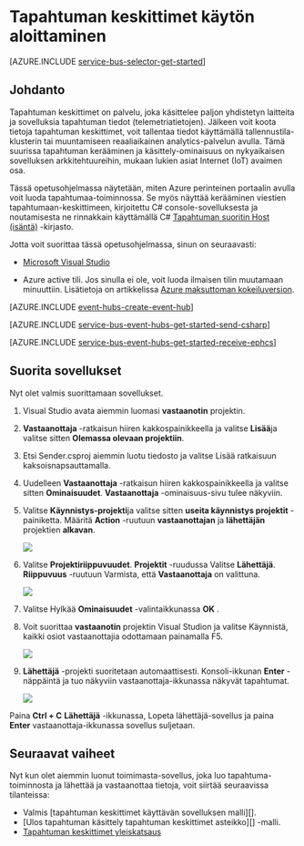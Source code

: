 <properties
    pageTitle="Aloita tapahtuman keskittimet C# | Microsoft Azure"
    description="Katso tämä opetusohjelma, pääset alkuun käyttämällä Azure tapahtuman keskittimet ja C# ja EventProcessorHost."
    services="event-hubs"
    documentationCenter=""
    authors="jtaubensee"
    manager="timlt"
    editor=""/>

<tags
    ms.service="event-hubs"
    ms.workload="na"
    ms.tgt_pltfrm="na"
    ms.devlang="na"
    ms.topic="hero-article"
    ms.date="09/02/2016"
    ms.author="jotaub;sethm"/>

# <a name="get-started-with-event-hubs"></a>Tapahtuman keskittimet käytön aloittaminen

[AZURE.INCLUDE [service-bus-selector-get-started](../../includes/service-bus-selector-get-started.md)]

## <a name="introduction"></a>Johdanto

Tapahtuman keskittimet on palvelu, joka käsittelee paljon yhdistetyn laitteita ja sovelluksia tapahtuman tiedot (telemetriatietojen). Jälkeen voit koota tietoja tapahtuman keskittimet, voit tallentaa tiedot käyttämällä tallennustila-klusterin tai muuntamiseen reaaliaikainen analytics-palvelun avulla. Tämä suurissa tapahtuman kerääminen ja käsittely-ominaisuus on nykyaikaisen sovelluksen arkkitehtuureihin, mukaan lukien asiat Internet (IoT) avaimen osa.

Tässä opetusohjelmassa näytetään, miten Azure perinteinen portaalin avulla voit luoda tapahtumaa-toiminnossa. Se myös näyttää kerääminen viestien tapahtumaan-keskittimeen, kirjoitettu C# console-sovelluksesta ja noutamisesta ne rinnakkain käyttämällä C# [Tapahtuman suoritin Host (isäntä)][] -kirjasto.

Jotta voit suorittaa tässä opetusohjelmassa, sinun on seuraavasti:

+ [Microsoft Visual Studio](http://visualstudio.com)

+ Azure active tili. Jos sinulla ei ole, voit luoda ilmaisen tilin muutamaan minuuttiin. Lisätietoja on artikkelissa [Azure maksuttoman kokeiluversion](https://azure.microsoft.com/free/).

[AZURE.INCLUDE [event-hubs-create-event-hub](../../includes/event-hubs-create-event-hub.md)]

[AZURE.INCLUDE [service-bus-event-hubs-get-started-send-csharp](../../includes/service-bus-event-hubs-get-started-send-csharp.md)]

[AZURE.INCLUDE [service-bus-event-hubs-get-started-receive-ephcs](../../includes/service-bus-event-hubs-get-started-receive-ephcs.md)]

## <a name="run-the-applications"></a>Suorita sovellukset

Nyt olet valmis suorittamaan sovellukset.

1. Visual Studio avata aiemmin luomasi **vastaanotin** projektin.

2. **Vastaanottaja** -ratkaisun hiiren kakkospainikkeella ja valitse **Lisää**ja valitse sitten **Olemassa olevaan projektiin**.
 
3. Etsi Sender.csproj aiemmin luotu tiedosto ja valitse Lisää ratkaisuun kaksoisnapsauttamalla.
 
4. Uudelleen **Vastaanottaja** -ratkaisun hiiren kakkospainikkeella ja valitse sitten **Ominaisuudet**. **Vastaanottaja** -ominaisuus-sivu tulee näkyviin.

5. Valitse **Käynnistys-projekti**ja valitse sitten **useita käynnistys projektit** -painiketta. Määritä **Action** -ruutuun **vastaanottajan** ja **lähettäjän** projektien **alkavan**.

    ![][19]

6. Valitse **Projektiriippuvuudet**. **Projektit** -ruudussa Valitse **Lähettäjä**. **Riippuvuus** -ruutuun Varmista, että **Vastaanottaja** on valittuna.

    ![][20]

7. Valitse Hylkää **Ominaisuudet** -valintaikkunassa **OK** .

1.  Voit suorittaa **vastaanotin** projektin Visual Studion ja valitse Käynnistä, kaikki osiot vastaanottajia odottamaan painamalla F5.

    ![][21]

2.  **Lähettäjä** -projekti suoritetaan automaattisesti. Konsoli-ikkunan **Enter** -näppäintä ja tuo näkyviin vastaanottaja-ikkunassa näkyvät tapahtumat.

    ![][22]

Paina **Ctrl + C** **Lähettäjä** -ikkunassa, Lopeta lähettäjä-sovellus ja paina **Enter** vastaanottaja-ikkunassa sovellus suljetaan.

## <a name="next-steps"></a>Seuraavat vaiheet

Nyt kun olet aiemmin luonut toimimasta-sovellus, joka luo tapahtuma-toiminnosta ja lähettää ja vastaanottaa tietoja, voit siirtää seuraavissa tilanteissa:

- Valmis [tapahtuman keskittimet käyttävän sovelluksen malli][].
- [Ulos tapahtuman käsittely tapahtuman keskittimet asteikko][] -malli.
- [Tapahtuman keskittimet yleiskatsaus][]

<!-- Images. -->
[19]: ./media/event-hubs-csharp-ephcs-getstarted/create-eh-proj1.png
[20]: ./media/event-hubs-csharp-ephcs-getstarted/create-eh-proj2.png
[21]: ./media/event-hubs-csharp-ephcs-getstarted/run-csharp-ephcs1.png
[22]: ./media/event-hubs-csharp-ephcs-getstarted/run-csharp-ephcs2.png

<!-- Links -->
[Azure classic portal]: https://manage.windowsazure.com/
[Tapahtuman suoritin Host (isäntä)]: https://www.nuget.org/packages/Microsoft.Azure.ServiceBus.EventProcessorHost
[Tapahtuman keskittimet yleiskatsaus]: event-hubs-overview.md
[Tapahtuman keskittimet käyttävä malli-sovellus]: https://code.msdn.microsoft.com/Service-Bus-Event-Hub-286fd097
[Skaalaa ulos tapahtuman käsittely tapahtuman keskittimet]: https://code.msdn.microsoft.com/Service-Bus-Event-Hub-45f43fc3
[queued messaging solution]: ../service-bus-messaging/service-bus-dotnet-multi-tier-app-using-service-bus-queues.md
 
